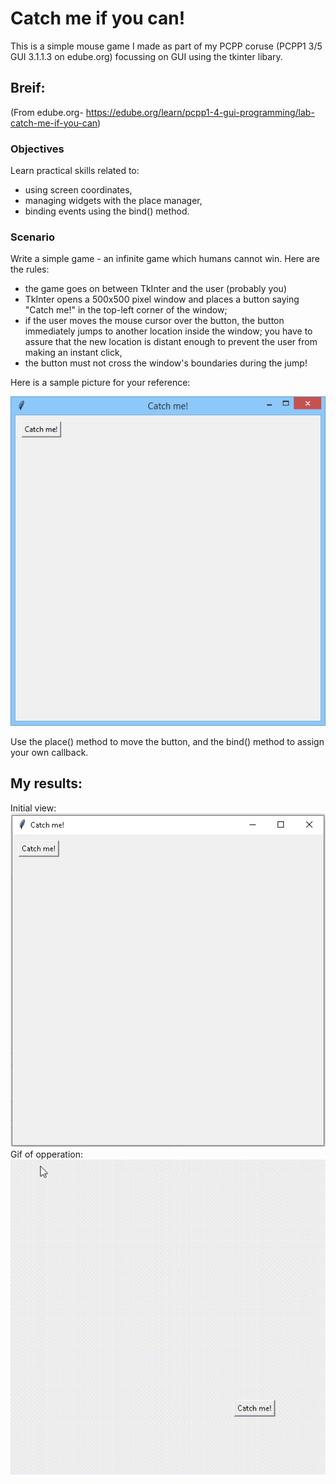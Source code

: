 # Catch me if you can!
This is a simple mouse game I made as part of my PCPP coruse (PCPP1 3/5 GUI 3.1.1.3 on edube.org) focussing on GUI using the tkinter libary.  

## Breif:
(From edube.org- https://edube.org/learn/pcpp1-4-gui-programming/lab-catch-me-if-you-can)
### Objectives
Learn practical skills related to:

- using screen coordinates,
- managing widgets with the place manager,
- binding events using the bind() method.
### Scenario
Write a simple game - an infinite game which humans cannot win. Here are the rules:  

- the game goes on between TkInter and the user (probably you)
- TkInter opens a 500x500 pixel window and places a button saying "Catch me!" in the top-left corner of the window;
- if the user moves the mouse cursor over the button, the button immediately jumps to another location inside the window; you have to assure that the new location is distant enough to prevent the user from making an instant click,
- the button must not cross the window's boundaries during the jump!   

Here is a sample picture for your reference:  

![Catch me if you can - reference](./images/intended.png)  

Use the place() method to move the button, and the bind() method to assign your own callback.

## My results:
Initial view:  
![inital view](./images/initial.png)  
Gif of opperation:  
![game in action](./images/in_action.gif)
